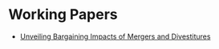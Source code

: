 
<html lang="en">
<body>
    <h1>Working Papers</h1>
    <ul>
        <li>
            <a href="https://yanndelaprez.github.io/jmp_delaprez_eui.pdf" target="_blank">Unveiling Bargaining Impacts of Mergers and Divestitures</a>
        </li>
    </ul>
</body>
</html>

